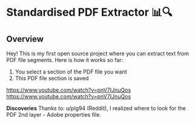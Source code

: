 # Standardised PDF Extractor 📊🔍

## Overview
Hey! This is my first open source project where you can extract text from PDF file segments. Here is how it works so far:
1. You select a section of the PDF file you want
2. This PDF file section is saved

[https://www.youtube.com/watch?v=pnV7IJnuQos
](https://www.youtube.com/watch?v=pnV7IJnuQos)https://www.youtube.com/watch?v=pnV7IJnuQos

**Discoveries**
Thanks to: u/plg94 (Reddit), I realized where to look for the PDF 2nd layer - Adobe properties file.
